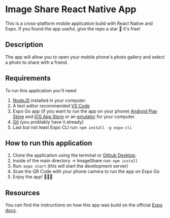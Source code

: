 # Image Share React Native App

This is a cross-platform mobile application build with React Native and Expo.
If you found the app useful, give the repo a star 🌟 it's free!

## Description

The app will allow you to open your mobile phone's photo gallery and select a photo to share with a friend.

## Requirements

To run this application you'll need:
 1. [NodeJS](https://nodejs.org/en/) installed in your computer.
 2. A text editor recommended [VS Code](https://code.visualstudio.com/download)
 2. Expo Go app (if you want to run the app on your phone) [Android Play Store](https://play.google.com/store/apps/details?id=host.exp.exponent) and [iOS App Store](https://apps.apple.com/app/expo-go/id982107779)  or an [emulator](https://www.bluestacks.com/android-emulator.html) for your computer.
 3. [Git](https://git-scm.com/) (you problably have it already)
 4. Last but not least Expo CLI run: `npm install -g expo-cli`

## How to run this application

  1. Clone the application using the terminal or [Github Desktop](https://docs.github.com/en/desktop/contributing-and-collaborating-using-github-desktop/adding-and-cloning-repositories/cloning-and-forking-repositories-from-github-desktop).
  2. Inside of the main directory -> ImageShare run: `npm install`
  3. Run: `expo start` (this will start the development server)
  4. Scan the QR Code with your phone camera to run the app on Expo Go
  5. Enjoy the app! 👨🏻‍💻

  ## Resources 

  You can find the instructions on how this app was build on the official [Expo docs](https://docs.expo.dev/tutorial/planning/).
  